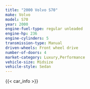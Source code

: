```yaml
---
title: "2000 Volvo S70"
make: Volvo
model: S70
year: 2000
engine-fuel-type: regular unleaded
engine-hp: 236
engine-cylinders: 5
transmission-type: Manual
driven-wheels: Front wheel drive
number-of-doors: 4
market-category: Luxury,Performance
vehicle-size: Midsize
vehicle-style: Sedan
---
```


{{< car_info >}}
